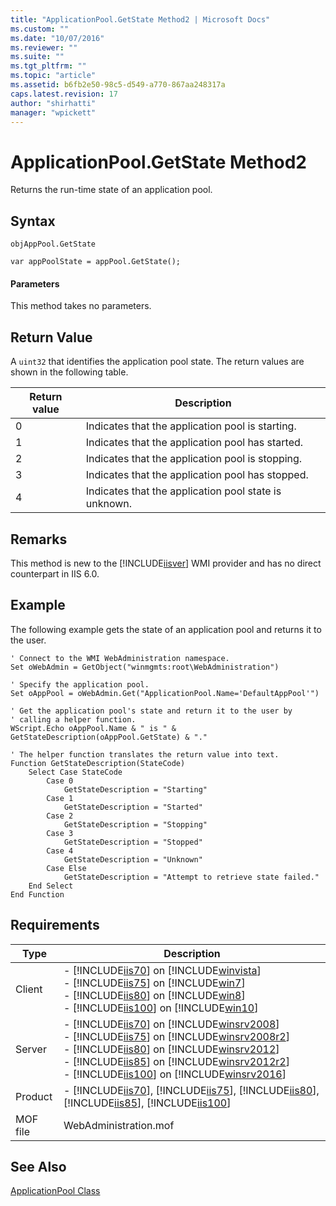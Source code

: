 ```yaml
---
title: "ApplicationPool.GetState Method2 | Microsoft Docs"
ms.custom: ""
ms.date: "10/07/2016"
ms.reviewer: ""
ms.suite: ""
ms.tgt_pltfrm: ""
ms.topic: "article"
ms.assetid: b6fb2e50-98c5-d549-a770-867aa248317a
caps.latest.revision: 17
author: "shirhatti"
manager: "wpickett"
---
```

# ApplicationPool.GetState Method2
Returns the run-time state of an application pool.  
  
## Syntax  
  
```vbs  
objAppPool.GetState  
```  
  
```jscript#  
var appPoolState = appPool.GetState();  
```  
  
#### Parameters  
 This method takes no parameters.  
  
## Return Value  
 A `uint32` that identifies the application pool state. The return values are shown in the following table.  
  
|Return value|Description|  
|------------------|-----------------|  
|0|Indicates that the application pool is starting.|  
|1|Indicates that the application pool has started.|  
|2|Indicates that the application pool is stopping.|  
|3|Indicates that the application pool has stopped.|  
|4|Indicates that the application pool state is unknown.|  
  
## Remarks  
 This method is new to the [!INCLUDE[iisver](../wmi-provider/includes/iisver-md.md)] WMI provider and has no direct counterpart in IIS 6.0.  
  
## Example  
 The following example gets the state of an application pool and returns it to the user.  
  
```  
' Connect to the WMI WebAdministration namespace.  
Set oWebAdmin = GetObject("winmgmts:root\WebAdministration")  
  
' Specify the application pool.  
Set oAppPool = oWebAdmin.Get("ApplicationPool.Name='DefaultAppPool'")  
  
' Get the application pool's state and return it to the user by  
' calling a helper function.  
WScript.Echo oAppPool.Name & " is " & GetStateDescription(oAppPool.GetState) & "."  
  
' The helper function translates the return value into text.  
Function GetStateDescription(StateCode)  
    Select Case StateCode  
        Case 0  
            GetStateDescription = "Starting"  
        Case 1  
            GetStateDescription = "Started"  
        Case 2  
            GetStateDescription = "Stopping"  
        Case 3  
            GetStateDescription = "Stopped"  
        Case 4  
            GetStateDescription = "Unknown"  
        Case Else  
            GetStateDescription = "Attempt to retrieve state failed."  
    End Select  
End Function  
```  
  
## Requirements  
  
|Type|Description|  
|----------|-----------------|  
|Client|-   [!INCLUDE[iis70](../wmi-provider/includes/iis70-md.md)] on [!INCLUDE[winvista](../wmi-provider/includes/winvista-md.md)]<br />-   [!INCLUDE[iis75](../wmi-provider/includes/iis75-md.md)] on [!INCLUDE[win7](../wmi-provider/includes/win7-md.md)]<br />-   [!INCLUDE[iis80](../wmi-provider/includes/iis80-md.md)] on [!INCLUDE[win8](../wmi-provider/includes/win8-md.md)]<br />-   [!INCLUDE[iis100](../wmi-provider/includes/iis100-md.md)] on [!INCLUDE[win10](../wmi-provider/includes/win10-md.md)]|  
|Server|-   [!INCLUDE[iis70](../wmi-provider/includes/iis70-md.md)] on [!INCLUDE[winsrv2008](../wmi-provider/includes/winsrv2008-md.md)]<br />-   [!INCLUDE[iis75](../wmi-provider/includes/iis75-md.md)] on [!INCLUDE[winsrv2008r2](../wmi-provider/includes/winsrv2008r2-md.md)]<br />-   [!INCLUDE[iis80](../wmi-provider/includes/iis80-md.md)] on [!INCLUDE[winsrv2012](../wmi-provider/includes/winsrv2012-md.md)]<br />-   [!INCLUDE[iis85](../wmi-provider/includes/iis85-md.md)] on [!INCLUDE[winsrv2012r2](../wmi-provider/includes/winsrv2012r2-md.md)]<br />-   [!INCLUDE[iis100](../wmi-provider/includes/iis100-md.md)] on [!INCLUDE[winsrv2016](../wmi-provider/includes/winsrv2016-md.md)]|  
|Product|-   [!INCLUDE[iis70](../wmi-provider/includes/iis70-md.md)], [!INCLUDE[iis75](../wmi-provider/includes/iis75-md.md)], [!INCLUDE[iis80](../wmi-provider/includes/iis80-md.md)], [!INCLUDE[iis85](../wmi-provider/includes/iis85-md.md)], [!INCLUDE[iis100](../wmi-provider/includes/iis100-md.md)]|  
|MOF file|WebAdministration.mof|  
  
## See Also  
 [ApplicationPool Class](../wmi-provider/applicationpool-class.md)